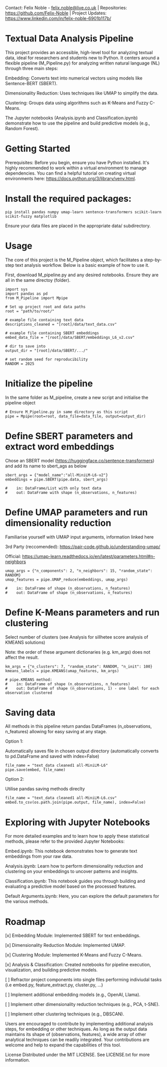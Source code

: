 Contact: Felix Noble - felix.noble@live.co.uk | Repositories: https://github.com/Felix-Noble | Project Updates: https://www.linkedin.com/in/felix-noble-6901b117b/
# Textual Data Analysis Pipeline
This project provides an accessible, high-level tool for analyzing textual data, ideal for researchers and students new to Python. It centers around a flexible pipeline (M_Pipeline.py) for analyzing written natural language (NL) through three main steps:

Embedding: Converts text into numerical vectors using models like Sentence-BERT (SBERT).

Dimensionality Reduction: Uses techniques like UMAP to simplify the data.

Clustering: Groups data using algorithms such as K-Means and Fuzzy C-Means.

The Jupyter notebooks (Analysis.ipynb and Classification.ipynb) demonstrate how to use the pipeline and build predictive models (e.g., Random Forest).

# Getting Started

Prerequisites: Before you begin, ensure you have Python installed. It's highly recommended to work within a virtual environment to manage dependencies. You can find a helpful tutorial on creating virtual environments here: https://docs.python.org/3/library/venv.html.

# Install the required packages:
~~~
pip install pandas numpy umap-learn sentence-transformers scikit-learn scikit-fuzzy matplotlib
~~~
Ensure your data files are placed in the appropriate data/ subdirectory.

# Usage
The core of this project is the M_Pipeline object, which facilitates a step-by-step text analysis workflow. Below is a basic example of how to use it.

First, download M_pipeline.py and any desired notebooks. Ensure they are all in the same directoy (folder).
~~~
import sys
import pandas as pd
from M_Pipeline import Mpipe

# Set up project root and data paths
root = "path/to/root/"

# example file containing text data
descriptions_cleaned = "[root]/data/text_data.csv"

# example file containing SBERT embeddings
embed_data_file = "[root]/data/SBERT/embeddings_L6_v2.csv"

# dir to save into
output_dir = "[root]/data/SBERT/.../"

# set random seed for reproducibility
RANDOM = 2025
~~~

# Initialize the pipeline
In the same folder as M_pipeline, create a new script and initialise the pipeline object
~~~
# Ensure M_Pipeline.py in same directory as this script
pipe = Mpipe(root=root, data_file=data_file, output=output_dir)
~~~

# Define SBERT parameters and extract word embeddings
Chose an SBERT model (https://huggingface.co/sentence-transformers) and add its name to sbert_ags as below
~~~
sbert_args = {"model_name":"all-MiniLM-L6-v2"}
embeddings = pipe.SBERT(pipe.data, sbert_args)

#    in: DataFrame/List with only text data
#    out: DataFrame with shape (n_observations, n_features)
~~~

# Define UMAP parameters and run dimensionality reduction
Familiarise yourself with UMAP input arguments, information linked here

3rd Party (reccomended): https://pair-code.github.io/understanding-umap/

Official: https://umap-learn.readthedocs.io/en/latest/parameters.html#n-neighbors
~~~
umap_args = {"n_components": 2, "n_neighbors": 15, "random_state": RANDOM}
umap_features = pipe.UMAP_reduce(embeddings, umap_args)

#    in: DataFrame of shape (n_observations, n_features)
#    out: DataFrame of shape (n_observations, n_features)
~~~

# Define K-Means parameters and run clustering
Select number of clusters (see Analysis for sillhetee score analysis of KMEANS solutions)

Note: the order of these argument dictionaries (e.g. km_args) does not affect the result. 
~~~
km_args = {"n_clusters": 7, "random_state": RANDOM, "n_init": 100}
kmeans_labels = pipe.KMEANS(umap_features, km_args)

# pipe.KMEANS method:
#    in: DataFrame of shape (n_observations, n_features)
#    out: DataFrame of shape (n_observations, 1) - one label for each observation clustered
~~~

# Saving data
All methods in this pipeline return pandas DataFrames (n_observations, n_features) allowing for easy saving at any stage. 

Option 1:

Automatically saves file in chosen output directory (automatically converts to pd.DataFrame and saved with index=False)
~~~
file_name = "text_data cleaned1 all-MiniLM-L6"
pipe.save(embed, file_name)
~~~
Option 2:

Utilise pandas saving methods direclty
~~~
file_name = "text_data cleaned1 all-MiniLM-L6.csv"
embed.to_csv(os.path.join(pipe.output, file_name), index=False)
~~~

# Exploring with Jupyter Notebooks
For more detailed examples and to learn how to apply these statistical methods, please refer to the provided Jupyter Notebooks:

Embed.ipynb: This notebook demonstrates how to generate text embeddings from your raw data.

Analysis.ipynb: Learn how to perform dimensionality reduction and clustering on your embeddings to uncover patterns and insights.

Classification.ipynb: This notebook guides you through building and evaluating a predictive model based on the processed features.

Default Arguments.ipynb: Here, you can explore the default parameters for the various methods.

# Roadmap
[x] Embedding Module: Implemented SBERT for text embeddings.

[x] Dimensionality Reduction Module: Implemented UMAP.

[x] Clustering Module: Implemented K-Means and Fuzzy C-Means.

[x] Analysis & Classification: Created notebooks for pipeline execution, visualization, and building predictive models.

[ ] Refractor project components into single files performing indiviudal tasks (i.e embed.py, feature_extract.py, cluster.py, ...)

[ ] Implement additional embedding models (e.g., OpenAI, Llama).

[ ] Implement other dimensionality reduction techniques (e.g., PCA, t-SNE).

[ ] Implement other clustering techniques (e.g., DBSCAN).

Users are encouraged to contribute by implementing additional analysis steps, for embedding or other techniques. As long as the output data maintains its shape of (observations, features), a wide array of other analytical techniques can be readily integrated. Your contributions are welcome and help to expand the capabilities of this tool.

License Distributed under the MIT LICENSE. See LICENSE.txt for more information.
